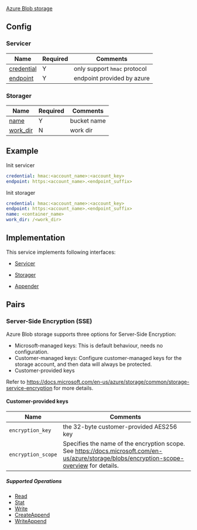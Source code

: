 [Azure Blob storage](https://docs.microsoft.com/en-us/azure/storage/blobs/)

## Config

### Servicer

| Name                                         | Required | Comments                     |
| -------------------------------------------- | -------- | ---------------------------- |
| [credential](go-storage/pairs/credential.md) | Y        | only support `hmac` protocol |
| [endpoint](go-storage/pairs/endpoint.md)     | Y        | endpoint provided by azure   |

### Storager

| Name                                     | Required | Comments    |
| ---------------------------------------- | -------- | ----------- |
| [name](go-storage/pairs/name.md)         | Y        | bucket name |
| [work_dir](go-storage/pairs/work_dir.md) | N        | work dir    |

## Example

Init servicer

```yaml
credential: hmac:<account_name>:<account_key>
endpoint: https:<account_name>.<endpoint_suffix>
```

Init storager

```yaml
credential: hmac:<account_name>:<account_key>
endpoint: https:<account_name>.<endpoint_suffix>
name: <container_name>
work_dir: /<work_dir>
```

## Implementation

This service implements following interfaces:

- [Servicer](../operations/servicer/index.md)

- [Storager](../operations/storager/index.md)

- [Appender](../operations/appender/index.md)

## Pairs

### Server-Side Encryption (SSE)

Azure Blob storage supports three options for Server-Side Encryption:

- Microsoft-managed keys: This is default behaviour, needs no configuration.
- Customer-managed keys: Configure customer-managed keys for the storage account, and then data will always be protected.
- Customer-provided keys

Refer to https://docs.microsoft.com/en-us/azure/storage/common/storage-service-encryption for more details.

#### Customer-provided keys

| Name               | Comments                                                                                                                                    |
| ------------------ | ------------------------------------------------------------------------------------------------------------------------------------------- |
| `encryption_key`   | the 32-byte customer-provided AES256 key                                                                                                    |
| `encryption_scope` | Specifies the name of the encryption scope. See https://docs.microsoft.com/en-us/azure/storage/blobs/encryption-scope-overview for details. |

##### Supported Operations

- [Read](../operations/storager/read.md)
- [Stat](../operations/storager/stat.md)
- [Write](../operations/storager/write.md)
- [CreateAppend](../operations/appender/create_append.md)
- [WriteAppend](../operations/appender/write_append.md)
